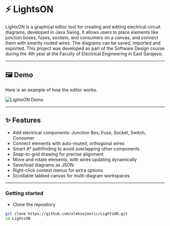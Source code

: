 # ⚡ LightsON

LightsON is a graphical editor tool for creating and editing electrical circuit diagrams, developed in Java Swing. It allows users to place elements like junction boxes, fuses, sockets, and consumers on a canvas, and connect them with smartly routed wires. The diagrams can be saved, imported and exported.
This project was developed as part of the Software Design course during the 4th year at the Faculty of Electrical Engineering in East Sarajevo.

---

## 🖼️ Demo

Here is an example of how the editor works. 

![LightsON Demo](https://i.imgur.com/fzejEQU.gif)

---

## ✨ Features

-  Add electrical components: Junction Box, Fuse, Socket, Switch, Consumer
-  Connect elements with auto-routed, orthogonal wires
-  Smart A* pathfinding to avoid overlapping other components
-  Snap-to-grid drawing for precise alignment
-  Move and rotate elements, with wires updating dynamically
-  Save/load diagrams as JSON
-  Right-click context menus for extra options
-  Scrollable tabbed canvas for multi-diagram workspaces

---

### Getting started
-  Clone the repository
```bash
git clone https://github.com/aleksejmutic/LightsON.git
cd LightsON
